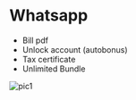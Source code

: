 # Whatsapp

- Bill pdf
- Unlock account (autobonus)
- Tax certificate
- Unlimited Bundle

![pic1](https://media.discordapp.net/attachments/389455820741541893/934851892712992768/ss_2022-01-23_at_7.36.27_PM.png?width=487&height=513)

